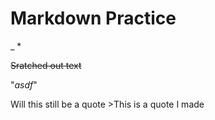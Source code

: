 # Markdown Practice
_
*

~~Sratched out text~~

"*asdf*"

Will this still be a quote >This is a quote I made
